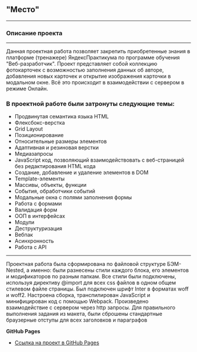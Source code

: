 ## "Место"
---------------------------------------------------------------------------------------------------
### Описание проекта
---------------------------------------------------------------------------------------------------
Данная проектная работа позволяет закрепить приобретенные знания в платформе (тренажере) ЯндексПрактикума по программе обучения "Веб-разработчик". Проект представляет собой коллекцию фотокарточек с возможностью заполнения данных об авторе, добавления новых карточек и открытие изображения карточки в модальном окне. Всё это происходит в взаимодействии с сервером в режиме Онлайн.
### В проектной работе были затронуты следующие темы:
* Продвинутая семантика языка HTML
* Флексбокс-верстка
* Grid Layout
* Позиционирование
* Относительные размеры элементов
* Адаптивная и резиновая верстки
* Медиазапросы
* JavaScript код, позволяющий взаимодействовать с веб-страницей без редактирования HTML кода
* Создание, добавление и удаление элементов в DOM
* Template-элементы
* Массивы, объекты, функции
* События, обработчики событий
* Модальные окна с полями заполнения формы
* Работа с формами
* Валидация форм
* ООП в интерфейсах
* Модули
* Деструктуризация
* Вебпак
* Асинхронность
* Работа с API
----------------------------------------------------------------------------------------------------  
Проектная работа была сформирована по файловой структуре БЭМ-Nested, а именно: были разнесены стили каждого блока, его элементов и модификаторов по разным папкам. Все стили были подключены, используя директиву @import для всех css файлов в одном общем стилевом файле страницы. Был подключен шрифт Inter в форматах woff и woff2.  Настроена сборка, транспилирован JavaScript и минифицирован код с помощью Webpack. Произведено взаимодействие с сервером через http запросы.
Для правильного выполнения задания из макета, были сброшены стандартные браузерные отступы для всех заголовков и параграфов

**GitHub Pages**

* [Ссылка на проект в GitHub Pages](https://nsotnikov16.github.io/mesto)
